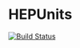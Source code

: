 # HEPUnits

[![Build Status](https://github.com/physcxia/HEPUnits.jl/actions/workflows/CI.yml/badge.svg?branch=main)](https://github.com/physcxia/HEPUnits.jl/actions/workflows/CI.yml?query=branch%3Amain)
